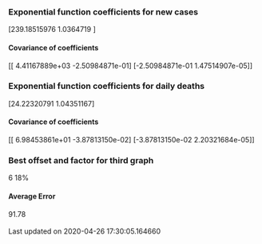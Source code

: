 <h3>Exponential function coefficients for new cases</h3>
[239.18515976   1.0364719 ]
<h4>Covariance of coefficients</h4>
[[ 4.41167889e+03 -2.50984871e-01]
 [-2.50984871e-01  1.47514907e-05]]
<h3>Exponential function coefficients for daily deaths</h3>
[24.22320791  1.04351167]
<h4>Covariance of coefficients</h4>
[[ 6.98453861e+01 -3.87813150e-02]
 [-3.87813150e-02  2.20321684e-05]] <br/>
<h3>Best offset and factor for third graph</h3>
6 18%
<h4>Average Error</h4>
91.78
<br /><br />Last updated on 2020-04-26 17:30:05.164660
